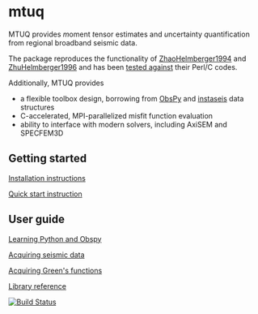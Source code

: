 # mtuq

MTUQ provides *m*oment *t*ensor estimates and *u*ncertainty *q*uantification from regional broadband seismic data.  

The package reproduces the functionality of [ZhaoHelmberger1994] and [ZhuHelmberger1996] and has been [tested against](https://github.com/uafgeotools/mtuq/blob/master/tests/benchmark_cap_vs_mtuq.py) their Perl/C codes.

Additionally, MTUQ provides

- a flexible toolbox design, borrowing from [ObsPy] and [instaseis] data structures
- C-accelerated, MPI-parallelized misfit function evaluation
- ability to interface with modern solvers, including AxiSEM and SPECFEM3D



## Getting started

[Installation instructions](https://uafgeotools.github.io/mtuq/install/index.html)

[Quick start instruction](https://uafgeotools.github.io/mtuq/quick_start.html)



## User guide

[Learning Python and Obspy](https://uafgeotools.github.io/mtuq/user_guide/01.index)

[Acquiring seismic data](https://uafgeotools.github.io/mtuq/user_guide/02.index)

[Acquiring Green's functions](https://uafgeotools.github.io/mtuq/user_guide/03.index)

[Library reference](https://uafgeotools.github.io/mtuq/install/index.html)



[![Build Status](https://travis-ci.org/uafseismo/mtuq.svg?branch=master)](https://travis-ci.org/uafseismo/mtuq)

[instaseis]: http://instaseis.net/

[obspy]: https://github.com/obspy/obspy/wiki

[ZhaoHelmberger1994]: https://pubs.geoscienceworld.org/ssa/bssa/article-abstract/84/1/91/102552/Source-estimation-from-broadband-regional?redirectedFrom=fulltext

[ZhuHelmberger1996]: https://pubs.geoscienceworld.org/ssa/bssa/article-abstract/86/5/1634/120218/Advancement-in-source-estimation-techniques-using?redirectedFrom=fulltext
